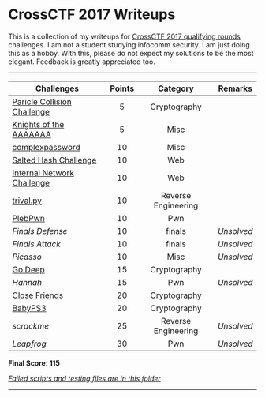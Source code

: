 # CrossCTF 2017 Writeups

This is a collection of my writeups for [CrossCTF 2017 qualifying rounds][XCTF] challenges.
I am not a student studying infocomm security. I am just doing this as a hobby. With this, please do not expect my solutions to be the most elegant. Feedback is greatly appreciated too.

---

Challenges                                         | Points | Category | Remarks
---------------------------------------------------|:------:|:--------:| ---
[Paricle Collision Challenge][Q1]                  | 5      | Cryptography | 
[Knights of the AAAAAAA][Q2]                       | 5      | Misc |
[complexpassword][Q3]                              | 10     | Misc | 
[Salted Hash Challenge][Q4]                        | 10     | Web |
[Internal Network Challenge][Q5]                   | 10     | Web |
[trival.py][Q6]                                    | 10     | Reverse Engineering |
[PlebPwn][Q7]                                      | 10     | Pwn |
*Finals Defense*                                   | 10     | finals | *Unsolved*
*Finals Attack*                                    | 10     | finals | *Unsolved*
*Picasso*		                                   | 10     | Misc | *Unsolved*
[Go Deep][Q11]                                     | 15     | Cryptography |
*Hannah*                                           | 15     | Pwn | *Unsolved*
[Close Friends][Q13]                               | 20     | Cryptography |
[BabyPS3][Q14]                                     | 20     | Cryptography |
*scrackme*                                         | 25     | Reverse Engineering | *Unsolved*
*Leapfrog*                                         | 30     | Pwn | *Unsolved*

**Final Score: 115**

*[Failed scripts and testing files are in this folder][Failed]*


[Q1]: Paricle_Collision_Challenge
[Q2]: Knights_of_the_AAAAAAA
[Q3]: complexpassword
[Q4]: Salted_Hash_Challenge
[Q5]: Internal_Network_Challenge
[Q6]: trival_py
[Q7]: PlebPwn

[Q11]: Go_Deep

[Q13]: Close_Friends
[Q14]: BabyPS3

[Failed]: Failed

[XCTF]: http://quals.crossctf.com/scoreboard


---
